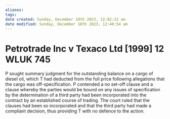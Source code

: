 ```yaml
---
aliases: 
tags: 
date created: Sunday, December 10th 2023, 12:02:22 am
date modified: Sunday, December 10th 2023, 12:40:54 am
---
```


# Petrotrade Inc v Texaco Ltd [1999] 12 WLUK 745

P sought summary judgment for the outstanding balance on a cargo of diesel oil, which T had deducted from the full price following allegations that the cargo was off-specification. P contended a no set-off clause and a clause whereby the parties would be bound on any issues of specification by the determination of a third party had been incorporated into the contract by an established course of trading. The court ruled that the clauses had been so incorporated and that the third party had made a compliant decision, thus providing T with no defence to the action.

